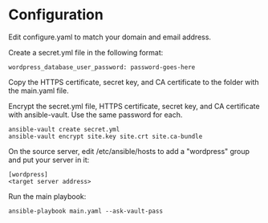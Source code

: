# Configuration
Edit configure.yaml to match your domain and email address.
 
Create a secret.yml file in the following format:
 
 	wordpress_database_user_password: password-goes-here

Copy the HTTPS certificate, secret key, and CA certificate to the folder with the main.yaml file.

Encrypt the secret.yml file, HTTPS certificate, secret key, and CA certificate with ansible-vault. Use the same password for each.

	ansible-vault create secret.yml
	ansible-vault encrypt site.key site.crt site.ca-bundle

On the source server, edit /etc/ansible/hosts to add a "wordpress" group and put your server in it:

	[wordpress]
	<target server address>
	
Run the main playbook:

	ansible-playbook main.yaml --ask-vault-pass